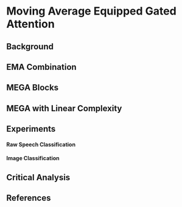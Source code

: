 # Moving Average Equipped Gated Attention

## Background



## EMA Combination



##



##



## MEGA Blocks



## MEGA with Linear Complexity



## Experiments



#### Raw Speech Classification



#### Image Classification



## Critical Analysis



## References

